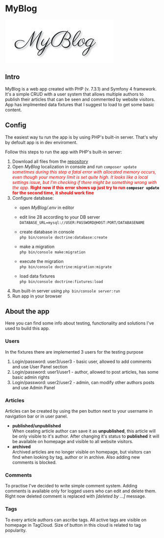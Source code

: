 # MyBlog

![Alt text](/public/img/logo.png)

## Intro

MyBlog is a  web app created with PHP (v. 7.3.1) and Symfony 4 framework. It's a simple CRUD with a user system that allows multiple authors to publish their articles that can be seen and commented by website visitors. App has implmented data fixtures that I suggest to load to get some basic content.

## Config

The easiest way tu run the app is by using PHP's built-in server. That's why by defoult app is in dev enviroment.

Follow this steps to run the app with PHP's built-in server:

1. Download all files from the [repository](https://github.com/Sapozarom/MyBlog)
2. Open *MyBlog* localization in console and run `composer update`  
    <span style="color:red"> 
    *sometimes during this step a fatal error with allocated memory occurs, even though your memory limit is set quite high. It looks like a local settings issue, but I'm checking if there might be something wrong with the app.* **Right now if this error shows up just try to run <span style="color:black">`composer update` </span>for the second time, it should work fine**
    </span>
3. Configure database:
    - open *MyBlog/.env* in editor
    - edit line 28 according to your DB server  
    `DATABASE_URL=mysql://USER:PASSWORD@HOST:PORT/DATABASENAME`

    - create database in console  
    `php bin/console doctrine:database:create`

    - make a migration  
    `php bin/console make:migration`

    - execute the migration  
    `php bin/console doctrine:migration:migrate`

    - load data fixtures  
    `php bin/console doctrine:fixtures:load`
4. Run built-in server using `php bin/console server:run`
5. Run app in your browser

## About the app

Here you can find some info about testing, functionality and solutions I've used to build this app.

### Users

In the fixtures there are implemented 3 users for the testing purpose

1. Login/password: user3/user3 - basic user, allowed to add comments and use User Panel section
2. Login/password: user1/user1 - author, allowed to post articles, has some basic admin rights
3. Login/password: user2/user2 - admin,  can modify other authors posts and use Admin Panel

### Articles

Articles can be created by using the pen button next to your username in navigation bar or in user panel.

- **published/unpublished**  
When ceating article author can save it as **unpublished**, this article will be only visible to it's author. After changing it's status to **published** it will be available on homepage and visible to all website visitors.
- **archived**  
Archived articles are no longer visible on homepage, but visitors can find when looking by tag, author or in archive. Also adding new comments is blocked.

### Comments

To practise I've decided to write simple comment system. Adding comments is available only for logged users who can edit and delete them. Right now deleted comment is replaced with *[deleted by ...]* message.

### Tags

To every article authors can ascribe tags. All active tags are visible on homepage in TagCloud. Size of button in this cloud is related to tag popularity.
